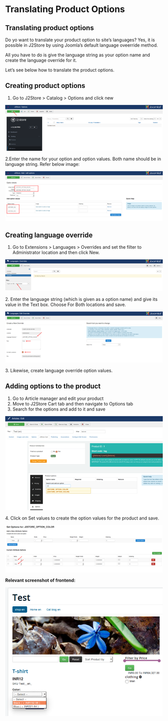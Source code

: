 # Translating Product Options

## Translating product options <a href="#translating-product-options" id="translating-product-options"></a>

Do yo want to translate your product option to site’s languages? Yes, it is possible in J2Store by using Joomla’s default language oveerride method.

All you have to do is give the language string as your option name and create the language override for it.

Let’s see below how to translate the product options.

## Creating product options <a href="#creating-product-options" id="creating-product-options"></a>

1. Go to J2Store > Catalog > Options and click new

![translating options](https://raw.githubusercontent.com/j2store/doc-images/master/translation/translating-product-options/translate-option-1.png)

2.Enter the name for your option and option values. Both name should be in language string. Refer below image:

![translation option2](https://raw.githubusercontent.com/j2store/doc-images/master/translation/translating-product-options/translate-option-2.png)

## Creating language override <a href="#creating-language-override" id="creating-language-override"></a>

1. Go to Extensions > Languages > Overrides and set the filter to Administrator location and then click New.

![translate option 3](https://raw.githubusercontent.com/j2store/doc-images/master/translation/translating-product-options/translate-option-3.png)

2\. Enter the language string (which is given as a option name) and give its value in the Text box. Choose For Both locations and save.

![translation option4](https://raw.githubusercontent.com/j2store/doc-images/master/translation/translating-product-options/translate-option-4.png)

3\. Likewise, create language override option values.

## Adding options to the product <a href="#adding-options-to-the-product" id="adding-options-to-the-product"></a>

1. Go to Article manager and edit your product
2. Move to J2Store Cart tab and then navigate to Options tab
3. Search for the options and add to it and save

![translationoption5](https://raw.githubusercontent.com/j2store/doc-images/master/translation/translating-product-options/translate-option-5.png)

4\. Click on Set values to create the option values for the product and save.

![translate option 6](https://raw.githubusercontent.com/j2store/doc-images/master/translation/translating-product-options/translate-option-6.png)

**Relevant screenshot of frontend:**

![translate option 7](https://raw.githubusercontent.com/j2store/doc-images/master/translation/translating-product-options/translate-option-7.png)
